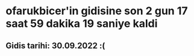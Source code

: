 # ofarukbicer'in gidisine son 2 gun 17 saat 59 dakika 19 saniye kaldi

## Gidis tarihi: 30.09.2022 :(